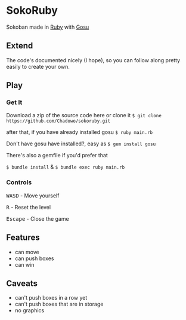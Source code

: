 # SokoRuby

Sokoban made in [Ruby](https://www.ruby-lang.org) with [Gosu](https://www.libgosu.org/)

## Extend

The code's documented nicely (I hope), so you can follow along pretty easily to
create your own.

## Play

### Get It
Download a zip of the source code here or clone it
`$ git clone https://github.com/Chadowo/sokoruby.git`

after that, if you have already installed gosu
`$ ruby main.rb`

Don't have gosu have installed?, easy as
`$ gem install gosu`

There's also a gemfile if you'd prefer that

`$ bundle install` &
`$ bundle exec ruby main.rb`

### Controls

<kbd>WASD</kbd> - Move yourself

<kbd>R</kbd> - Reset the level

<kbd>Escape</kbd> - Close the game

## Features

- can move
- can push boxes
- can win

## Caveats

- can't push boxes in a row yet
- can't push boxes that are in storage
- no graphics
